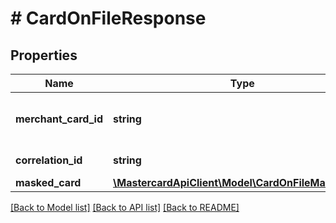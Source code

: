# # CardOnFileResponse

## Properties

Name | Type | Description | Notes
------------ | ------------- | ------------- | -------------
**merchant_card_id** | **string** | Merchant Card ID returned by SRCI. |
**correlation_id** | **string** | Correlation ID. |
**masked_card** | [**\MastercardApiClient\Model\CardOnFileMaskedCard**](CardOnFileMaskedCard.md) |  | [optional]

[[Back to Model list]](../../README.md#models) [[Back to API list]](../../README.md#endpoints) [[Back to README]](../../README.md)
